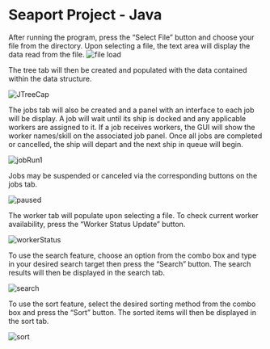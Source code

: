 # Seaport Project - Java

After running the program, press the “Select File” button and choose your file from the
directory. Upon selecting a file, the text area will display the data read from the file.
![file load](https://user-images.githubusercontent.com/74217280/123525311-47eb3480-d695-11eb-818a-2981f2d9b518.PNG)

The tree tab will then be created and populated with the data contained within the data structure. 

![JTreeCap](https://user-images.githubusercontent.com/74217280/123525316-4de11580-d695-11eb-8214-8bba1fead284.PNG)

The jobs tab will also be created and a panel with an interface to each job will be display. A job will wait until 
its ship is docked and any applicable workers are assigned to it. If a job receives workers, the GUI will show the 
worker names/skill on the associated job panel. Once all jobs are completed or cancelled, the ship will depart and 
the next ship in queue will begin.

![jobRun1](https://user-images.githubusercontent.com/74217280/123525412-0909ae80-d696-11eb-8ec7-c500fd5a0d44.PNG)

Jobs may be suspended or canceled via the corresponding buttons on the jobs tab.  

![paused](https://user-images.githubusercontent.com/74217280/123525413-0f982600-d696-11eb-9761-5cf9fa0d8d72.PNG)

The worker tab will populate upon selecting a file. To check current worker availability, press the “Worker Status Update” button.

![workerStatus](https://user-images.githubusercontent.com/74217280/123525449-51c16780-d696-11eb-938a-98dfb19ee1e0.PNG)

To use the search feature, choose an option from the combo box and type in your desired search target then press the “Search” 
button. The search results will then be displayed in the search tab.

![search](https://user-images.githubusercontent.com/74217280/123525470-88977d80-d696-11eb-883d-34e76886aba3.PNG)

To use the sort feature, select the desired sorting method from the combo box and press the “Sort” button. The sorted items will 
then be displayed in the sort tab.

![sort](https://user-images.githubusercontent.com/74217280/123525473-96e59980-d696-11eb-9124-c41350b10597.PNG)
